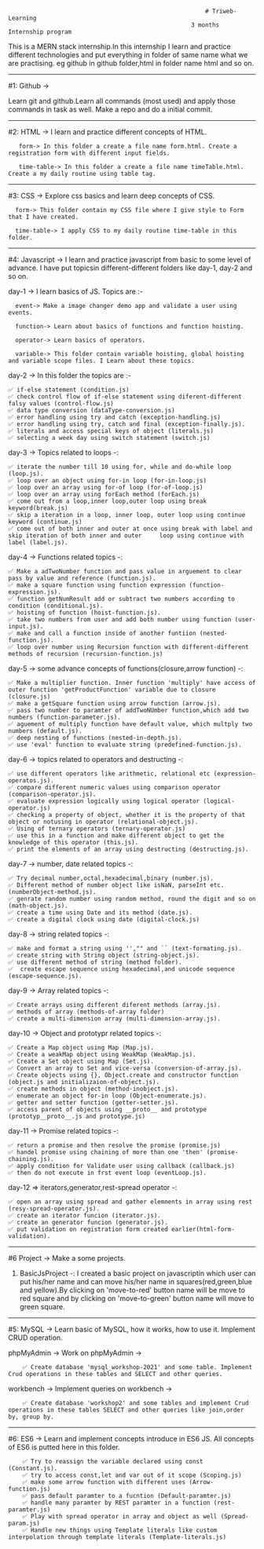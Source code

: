                                                             # Triweb-Learning
                                                        3 months Internship program

This is a MERN stack internship.In this internship I learn and practice different technologies and put everything in folder of same name what we are practising. eg github in github folder,html in folder name html and so on.

---

#1: Github ->

Learn git and github.Learn all commands (most used) and apply those commands in task as well. Make a repo and do a initial commit.

---

#2: HTML -> I learn and practice different concepts of HTML.

       form-> In this folder a create a file name form.html. Create a registration form with different input fields.

       time-table-> In this folder a create a file name timeTable.html. Create a my daily routine using table tag.

---

#3: CSS -> Explore css basics and learn deep concepts of CSS.

      form-> This folder contain my CSS file where I give style to Form that I have created.

      time-table-> I apply CSS to my daily routine time-table in this folder.

---

#4: Javascript -> I learn and practice javascript from basic to some level of advance. I have put topicsin different-different folders like day-1, day-2 and so on.

day-1 -> I learn basics of JS. Topics are :-

      event-> Make a image changer demo app and validate a user using events.

      function-> Learn about basics of functions and function hoisting.

      operator-> Learn basics of operators.

      variable-> This folder contain variable hoisting, global hoisting and variable scope files. I Learn about these topics.

day-2 -> In this folder the topics are :-

    ✅ if-else statement (condition.js)
    ✅ check control flow of if-else statement using diferent-different falsy values (control-flow.js)
    ✅ data type conversion (dataType-conversion.js)
    ✅ error handling using try and catch (exception-handling.js)
    ✅ error handling using try, catch and final (exception-finally.js).
    ✅ literals and access special keys of object (literals.js)
    ✅ selecting a week day using switch statement (switch.js)

day-3 -> Topics related to loops -:

    ✅ iterate the number till 10 using for, while and do-while loop (loop.js).
    ✅ loop over an object using for-in loop (for-in-loop.js)
    ✅ loop over an array using for-of loop (for-of-loop.js)
    ✅ loop over an array using forEach method (forEach.js)
    ✅ come out from a loop,inner loop,outer loop using break keyword(break.js)
    ✅ skip a iteration in a loop, inner loop, outer loop using continue keyword (continue.js)
    ✅ come out of both inner and outer at once using break with label and skip iteration of both inner and outer     loop using continue with label (label.js).

day-4 -> Functions related topics -:

    ✅ Make a adTwoNumber function and pass value in arguement to clear pass by value and reference (function.js).
    ✅ make a square function using function expression (function-expression.js).
    ✅ function getNumResult add or subtract two numbers according to condition (conditional.js).
    ✅ hoisting of function (hoist-function.js).
    ✅ take two numbers from user and add both number using function (user-input.js).
    ✅ make and call a function inside of another funtiion (nested-function.js).
    ✅ loop over number using Recursion function with different-different methods of recursion (recursion-function.js)

day-5 -> some advance concepts of functions(closure,arrow function) -:

    ✅ Make a multiplier function. Inner function 'multiply' have access of outer function 'getProductFunction' variable due to closure (closure.js)
    ✅ make a getSquare function using arrow function (arrow.js).
    ✅ pass two number to paramter of addTwoNUmber function,which add two numbers (function-parameter.js).
    ✅ aguement of multiply function have default value, which multply two numbers (default.js).
    ✅ deep nesting of functions (nested-in-depth.js).
    ✅ use 'eval' function to evaluate string (predefined-function.js).

day-6 -> topics related to operators and destructing -:

    ✅ use different operators like arithmetic, relational etc (expression-operatos.js).
    ✅ compare different numeric values using comparison operator (comparison-operator.js).
    ✅ evaluate expression logically using logical operator (logical-operator.js)
    ✅ checking a property of object, whether it is the property of that object or notusing in operator (relational-object.js).
    ✅ Using of ternary operators (ternary-operator.js)
    ✅ use this in a function and make different object to get the knowledge of this operator (this.js).
    ✅ print the elements of an array using destructing (destructing.js).

day-7 -> number, date related topics -:

    ✅ Try decimal number,octal,hexadecimal,binary (number.js).
    ✅ Different method of number object like isNaN, parseInt etc. (numberObject-method.js).
    ✅ genrate random number using random method, round the digit and so on (math-object.js).
    ✅ create a time using Date and its method (date.js).
    ✅ create a digital clock using date (digital-clock.js)

day-8 -> string related topics -:

    ✅ make and format a string using '',"" and `` (text-formating.js).
    ✅ create string with String object (string-object.js).
    ✅ use different method of string (method folder).
    ✅  create escape sequence using hexadecimal,and unicode sequence (escape-sequence.js).

day-9 -> Array related topics -:

    ✅ Create arrays using different diferent methods (array.js).
    ✅ methods of array (methods-of-array folder)
    ✅ create a multi-dimension array (multi-dimension-array.js).

day-10 -> Object and prototypr related topics -:

    ✅ Create a Map object using Map (Map.js).
    ✅ Create a weakMap object using WeakMap (WeakMap.js).
    ✅ Create a Set object using Map (Set.js).
    ✅ Convert an array to Set and vice-versa (conversion-of-array.js).
    ✅ Create objects using {}, Object.create and constructor function (object.js and initializaion-of-object.js).
    ✅ create methods in object (method-inobject.js).
    ✅ enumerate an object for-in loop (Object-enumerate.js).
    ✅ getter and setter function (getter-setter.js).
    ✅ access parent of objects using __proto__ and prototype (prototyp__proto__.js and prototype.js)

day-11 -> Promise related topics -:

    ✅ return a promise and then resolve the promise (promise.js)
    ✅ handel promise using chaining of more than one 'then' (promise-chaining.js).
    ✅ apply condition for Validate user using callback (callback.js)
    ✅ then do not execute in frst event loop (eventLoop.js).

day-12 => iterators,generator,rest-spread operator -:

    ✅ open an array using spread and gather elemnents in array using rest (resy-spread-operator.js).
    ✅ create an iterator funcion (iterator.js).
    ✅ create an generator funcion (generator.js).
    ✅ put validation on registration form created earlier(html-form-validation).

---

#6 Project -> Make a some projects.

1. BasicJsProject -: I created a basic project on javascriptin which user can put his/her name and can move his/her name in squares(red,green,blue and yellow).By clicking on 'move-to-red' button name will be move to red square and by clicking on 'move-to-green' button name will move to green square.

---

#5: MySQL -> Learn basic of MySQL, how it works, how to use it. Implement CRUD operation.

phpMyAdmin -> Work on phpMyAdmin ->

        ✅ Create database 'mysql_workshop-2021' and some table. Implement Crud operations in these tables and SELECT and other queries.

workbench -> Implement queries on workbench ->

        ✅ Create database 'workshop2' and some tables and implement Crud operations in these tables SELECT and other queries like join,order by, group by.

---

#6: ES6 -> Learn and implement concepts introduce in ES6 JS. All concepts of ES6 is putted here in this folder.

        ✅ Try to reassign the variable declared using const (Constant.js).
        ✅ try to access const,let and var out of it scope (Scoping.js)
        ✅ make some arrow function with different uses (Arrow-function.js)
        ✅ pass default paramter to a fucntion (Default-paramter.js)
        ✅ handle many paramter by REST paramter in a function (rest-paramter.js)
        ✅ Play with spread operator in array and object as well (Spread-param.js)
        ✅ Handle new things using Template literals like custom interpolation through template literals (Template-literals.js)
